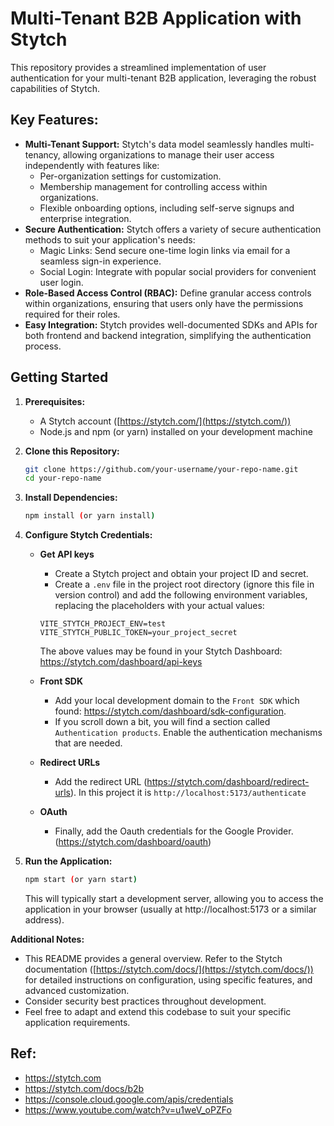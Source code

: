 # Multi-Tenant B2B Application with Stytch

This repository provides a streamlined implementation of user authentication for your multi-tenant B2B application, leveraging the robust capabilities of Stytch.

## Key Features:

- **Multi-Tenant Support:** Stytch's data model seamlessly handles multi-tenancy, allowing organizations to manage their user access independently with features like:
  - Per-organization settings for customization.
  - Membership management for controlling access within organizations.
  - Flexible onboarding options, including self-serve signups and enterprise integration.
- **Secure Authentication:** Stytch offers a variety of secure authentication methods to suit your application's needs:
  - Magic Links: Send secure one-time login links via email for a seamless sign-in experience.
  - Social Login: Integrate with popular social providers for convenient user login.
- **Role-Based Access Control (RBAC):** Define granular access controls within organizations, ensuring that users only have the permissions required for their roles.
- **Easy Integration:** Stytch provides well-documented SDKs and APIs for both frontend and backend integration, simplifying the authentication process.

## Getting Started

1. **Prerequisites:**

   - A Stytch account ([https://stytch.com/](https://stytch.com/))
   - Node.js and npm (or yarn) installed on your development machine

2. **Clone this Repository:**

   ```bash
   git clone https://github.com/your-username/your-repo-name.git
   cd your-repo-name
   ```

3. **Install Dependencies:**

   ```bash
   npm install (or yarn install)
   ```

4. **Configure Stytch Credentials:**

   - **Get API keys**

     - Create a Stytch project and obtain your project ID and secret.
     - Create a `.env` file in the project root directory (ignore this file in version control) and add the following environment variables, replacing the placeholders with your actual values:

     ```
     VITE_STYTCH_PROJECT_ENV=test
     VITE_STYTCH_PUBLIC_TOKEN=your_project_secret
     ```

     The above values may be found in your Stytch Dashboard: https://stytch.com/dashboard/api-keys

   - **Front SDK**

     - Add your local development domain to the `Front SDK` which found: https://stytch.com/dashboard/sdk-configuration.
     - If you scroll down a bit, you will find a section called `Authentication products`. Enable the authentication mechanisms that are needed.

   - **Redirect URLs**

     - Add the redirect URL (https://stytch.com/dashboard/redirect-urls). In this project it is `http://localhost:5173/authenticate`

   - **OAuth**
     - Finally, add the Oauth credentials for the Google Provider. (https://stytch.com/dashboard/oauth)

5. **Run the Application:**

   ```bash
   npm start (or yarn start)
   ```

   This will typically start a development server, allowing you to access the application in your browser (usually at http://localhost:5173 or a similar address).

**Additional Notes:**

- This README provides a general overview. Refer to the Stytch documentation ([https://stytch.com/docs/](https://stytch.com/docs/)) for detailed instructions on configuration, using specific features, and advanced customization.
- Consider security best practices throughout development.
- Feel free to adapt and extend this codebase to suit your specific application requirements.

## Ref:

- https://stytch.com
- https://stytch.com/docs/b2b
- https://console.cloud.google.com/apis/credentials
- https://www.youtube.com/watch?v=u1weV_oPZFo
